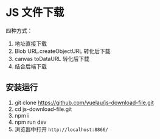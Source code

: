 # JS 文件下载
四种方式：
1. 地址直接下载
2. Blob URL.createObjectURL 转化后下载
3. canvas toDataURL 转化后下载
4. 结合后端下载

## 安装运行
1. git clone https://github.com/yuelau/js-download-file.git
2. cd js-download-file.git
3. npm i
4. npm run dev
5. 浏览器中打开 `http://localhost:8866/`